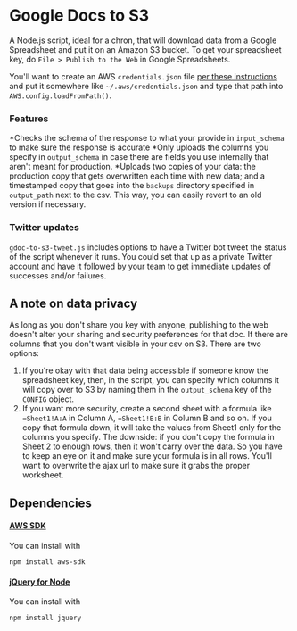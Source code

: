 # Google Docs to S3

A Node.js script, ideal for a chron, that will download data from a Google Spreadsheet and put it on an Amazon S3 bucket. To get your spreadsheet key, do `File > Publish to the Web` in Google Spreadsheets.

You'll want to create an AWS `credentials.json` file [per these instructions](http://docs.aws.amazon.com/AWSJavaScriptSDK/guide/configuring.html) and put it somewhere like `~/.aws/credentials.json` and type that path into <code>AWS.config.loadFromPath()</code>.

### Features
*Checks the schema of the response to what your provide in ``input_schema`` to make sure the response is accurate
*Only uploads the columns you specify in ``output_schema`` in case there are fields you use internally that aren't meant for production.
*Uploads two copies of your data: the production copy that gets overwritten each time with new data; and a timestamped copy that goes into the ``backups`` directory specified in ``output_path`` next to the csv. This way, you can easily revert to an old version if necessary.

### Twitter updates
``gdoc-to-s3-tweet.js`` includes options to have a Twitter bot tweet the status of the script whenever it runs. You could set that up as a private Twitter account and have it followed by your team to get immediate updates of successes and/or failures.

## A note on data privacy
As long as you don't share you key with anyone, publishing to the web doesn't alter your sharing and security preferences for that doc. If there are columns that you don't want visible in your csv on S3. There are two options:

<ol>
  <li>If you're okay with that data being accessible if someone know the spreadsheet key, then, in the script, you can specify which columns it will copy over to S3 by naming them in the <code>output_schema</code> key of the <code>CONFIG</code> object.</li>
  <li>If you want more security, create a second sheet with a formula like <code>=Sheet1!A:A</code> in Column A, <code>=Sheet1!B:B</code> in Column B and so on. If you copy that formula down, it will take the values from Sheet1 only for the columns you specify. The downside: if you don't copy the formula in Sheet 2 to enough rows, then it won't carry over the data. So you have to keep an eye on it and make sure your formula is in all rows. You'll want to overwrite the ajax url to make sure it grabs the proper worksheet.</li>
</ol>

## Dependencies

#### [AWS SDK](http://aws.amazon.com/sdkfornodejs/)
You can install with
````
npm install aws-sdk
````

#### [jQuery for Node](https://github.com/coolaj86/node-jquery)
You can install with
````
npm install jquery
````
